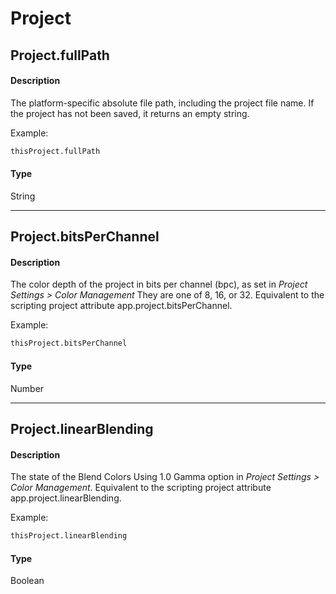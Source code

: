 # Project

## Project.fullPath

#### Description

The platform-specific absolute file path, including the project file name. If the project has not been saved, it returns an empty string.

Example:

```default
thisProject.fullPath
```

#### Type

String

---

## Project.bitsPerChannel

#### Description

The color depth of the project in bits per channel (bpc), as set in *Project Settings > Color Management*
They are one of 8, 16, or 32. Equivalent to the scripting project attribute app.project.bitsPerChannel.

Example:

```default
thisProject.bitsPerChannel
```

#### Type

Number

---

## Project.linearBlending

#### Description

The state of the Blend Colors Using 1.0 Gamma option in *Project Settings > Color Management*.
Equivalent to the scripting project attribute app.project.linearBlending.

Example:

```default
thisProject.linearBlending
```

#### Type

Boolean
